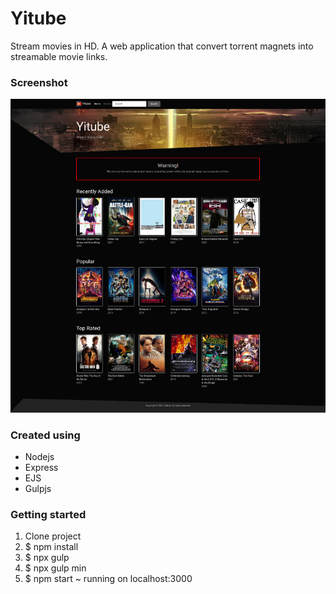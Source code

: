 # Yitube

Stream movies in HD. A web application that convert torrent magnets into streamable movie links.

### Screenshot

![Screenshot](https://raw.githubusercontent.com/mnchabeleng/Yitube/master/public/img/screenshot.png)

### Created using

- Nodejs
- Express
- EJS
- Gulpjs

### Getting started

1. Clone project
2. $ npm install
3. $ npx gulp
4. $ npx gulp min
5. $ npm start ~ running on localhost:3000